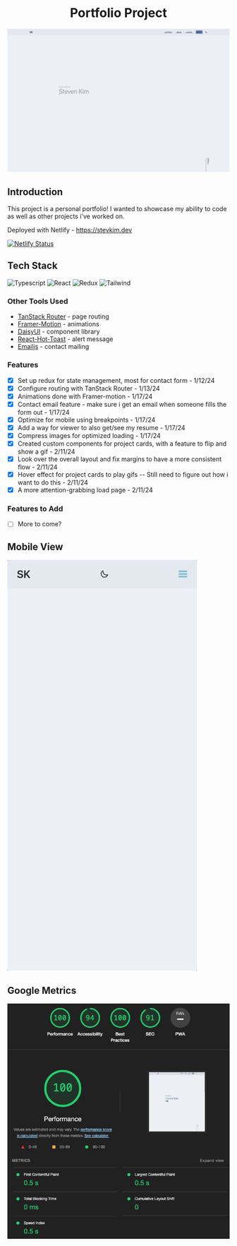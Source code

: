 <h1 align='center'>Portfolio Project</h1>

<img src='https://github.com/stevkim/portfolio/blob/main/gifs/web.gif' />

## Introduction

This project is a personal portfolio! I wanted to showcase my ability to code as well as other projects i've worked on.

Deployed with Netlify - <a href='https://stevkim.dev/' target='_blank'>https://stevkim.dev</a>

[![Netlify Status](https://api.netlify.com/api/v1/badges/f4aa3675-9264-419b-93ef-ca1000375bfd/deploy-status)](https://app.netlify.com/sites/melodious-dusk-a15198/deploys)

## Tech Stack
![Typescript](https://img.shields.io/badge/TypeScript-007ACC?style=for-the-badge&logo=typescript&logoColor=white)
![React](https://img.shields.io/badge/React-20232A?style=for-the-badge&logo=react&logoColor=61DAFB)
![Redux](https://img.shields.io/badge/Redux-593D88?style=for-the-badge&logo=redux&logoColor=white)
![Tailwind](https://img.shields.io/badge/Tailwind_CSS-38B2AC?style=for-the-badge&logo=tailwind-css&logoColor=white)

### Other Tools Used
- <a href='https://tanstack.com/router/v1' target='_blank'>TanStack Router</a> - page routing
- <a href='https://www.framer.com/motion/' target='_blank'>Framer-Motion</a> - animations
- <a href='https://daisyui.com/' target='_blank'>DaisyUI</a> - component library
- <a href='https://react-hot-toast.com/' target='_blank'>React-Hot-Toast</a> - alert message
- <a href='https://www.emailjs.com/' target='_blank'>Emailjs</a> - contact mailing

### Features
- [x] Set up redux for state management, most for contact form - 1/12/24
- [x] Configure routing with TanStack Router - 1/13/24
- [x] Animations done with Framer-motion - 1/17/24
- [x] Contact email feature - make sure i get an email when someone fills the form out - 1/17/24
- [x] Optimize for mobile using breakpoints - 1/17/24
- [x] Add a way for viewer to also get/see my resume - 1/17/24
- [x] Compress images for optimized loading - 1/17/24
- [x] Created custom components for project cards, with a feature to flip and show a gif - 2/11/24
- [x] Look over the overall layout and fix margins to have a more consistent flow - 2/11/24
- [x] Hover effect for project cards to play gifs -- Still need to figure out how i want to do this - 2/11/24
- [x] A more attention-grabbing load page - 2/11/24

### Features to Add
- [ ] More to come?

## Mobile View
<img src='https://github.com/stevkim/portfolio/blob/main/gifs/mobile.gif' />

## Google Metrics
<img src='https://github.com/stevkim/portfolio/blob/main/gifs/lighthousemetrics.png' />
